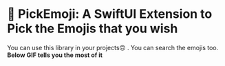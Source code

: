 # 🤯 PickEmoji: A SwiftUI Extension to Pick the Emojis that you wish

You can use this library in your projects🙃 . You can search the emojis too. **Below GIF tells you the most of it**

